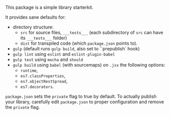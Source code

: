 This package is a simple library starterkit.

It provides sane defaults for:
- directory structure:
  - `src` for source files, `___tests___` (each subdirectory of `src` can have its `___tests___` folder)
  - `dist` for transpiled code (which `package.json` points to).
- `gulp` (default runs `gulp build`, also set to ``prepublish` hook)
- `gulp lint` using `eslint` and `eslint-plugin-babel`
- `gulp test` using `mocha` and `should`
- `gulp build` using `babel` (with sourcemaps) on `.jsx` the following options:
  - `runtime`,
  - `es7.classProperties`,
  - `es7.objectRestSpread`,
  - `es7.decorators`.

`package.json` sets the `private` flag to true by default. To actually publish your library, carefully edit `package.json`
to proper configuration and remove the `private` flag.

